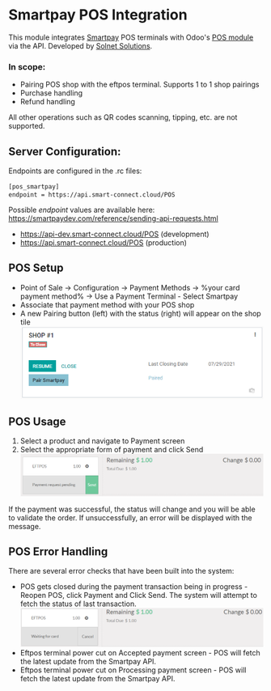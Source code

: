 # Smartpay POS Integration

This module integrates [Smartpay](https://smartpay.co.nz) POS terminals with Odoo's [POS module](https://www.odoo.com/app/point-of-sale-shop) via the API. Developed by [Solnet Solutions](https://solnet.co.nz).

### In scope:
- Pairing POS shop with the eftpos terminal. Supports 1 to 1 shop pairings
- Purchase handling
- Refund handling  
  
All other operations such as QR codes scanning, tipping, etc. are not supported.

## Server Configuration:
Endpoints are configured in the .rc files:

    [pos_smartpay]
	endpoint = https://api.smart-connect.cloud/POS
		
Possible *endpoint* values are available here: https://smartpaydev.com/reference/sending-api-requests.html


* https://api-dev.smart-connect.cloud/POS (development)
* https://api.smart-connect.cloud/POS (production)

## POS Setup  
- Point of Sale -> Configuration -> Payment Methods -> %your card payment method% -> Use a Payment Terminal - Select Smartpay  
- Associate that payment method with your POS shop  
- A new Pairing button (left) with the status (right) will appear on the shop tile  
![](static/description/170018.png)  

## POS Usage  
1. Select a product and navigate to Payment screen  
2. Select the appropriate form of payment and click Send  
![](static/description/170019.png)  

If the payment was successful, the status will change and you will be able to validate the order. If unsuccessfully, an error will be displayed with the message.  


## POS Error Handling
There are several error checks that have been built into the system:
- POS gets closed during the payment transaction being in progress - Reopen POS, click Payment and Click Send. The system will attempt to fetch the status of last transaction.
![](static/description/170020.png)  
- Eftpos terminal power cut on Accepted payment screen - POS will fetch the latest update from the Smartpay API.
- Eftpos terminal power cut on Processing payment screen - POS will fetch the latest update from the Smartpay API.

